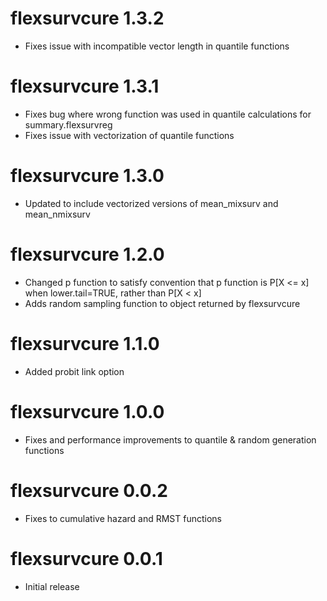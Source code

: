 # flexsurvcure 1.3.2
- Fixes issue with incompatible vector length in quantile functions

# flexsurvcure 1.3.1
- Fixes bug where wrong function was used in quantile calculations for summary.flexsurvreg
- Fixes issue with vectorization of quantile functions

# flexsurvcure 1.3.0
- Updated to include vectorized versions of mean_mixsurv and mean_nmixsurv

# flexsurvcure 1.2.0
- Changed p function to satisfy convention that p function is P[X <= x] when lower.tail=TRUE, rather than P[X < x]
- Adds random sampling function to object returned by flexsurvcure

# flexsurvcure 1.1.0
- Added probit link option

# flexsurvcure 1.0.0
- Fixes and performance improvements to quantile & random generation functions

# flexsurvcure 0.0.2
- Fixes to cumulative hazard and RMST functions

# flexsurvcure 0.0.1
- Initial release

